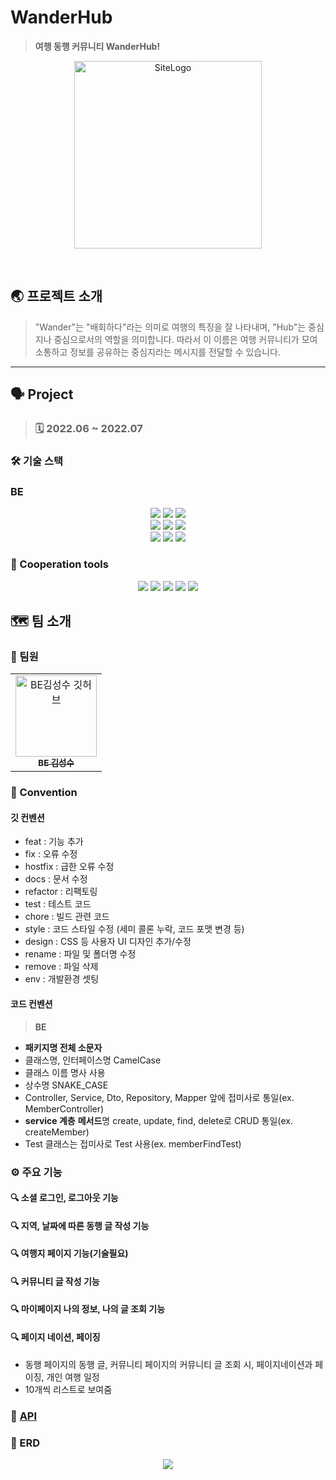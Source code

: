 # WanderHub

> **여행 동행 커뮤니티 WanderHub!**

<p align='center'>
<img src="https://velog.velcdn.com/images/tjdtn4484/post/cbb0bfe6-3ce0-47fc-83e0-d7114ee9e939/image.png" width="300px" height="300px" alt="SiteLogo"></img></p><br/>

## 🌏 프로젝트 소개

> "Wander"는 "배회하다"라는 의미로 여행의 특징을 잘 나타내며, "Hub"는 중심지나 중심으로서의 역할을 의미합니다.
> 따라서 이 이름은 여행 커뮤니티가 모여 소통하고 정보를 공유하는 중심지라는 메시지를 전달할 수 있습니다.

---
## 🗣️ Project

> ### 🗓️ 2022.06 ~ 2022.07


### 🛠️ 기술 스택

### BE
<div align=center> 
  <img src="https://img.shields.io/badge/JAVA-007396?style=for-the-badge&logo=java&logoColor=white">
  <img src="https://img.shields.io/badge/mysql-4479A1?style=for-the-badge&logo=mysql&logoColor=white"> 
  <img src="https://img.shields.io/badge/redis-D0271D?style=for-the-badge&logo=redis&logoColor=white">
  <br>

  <img src="https://img.shields.io/badge/spring Boot-6DB33F?style=for-the-badge&logo=springBoot&logoColor=white">
  <img src="https://img.shields.io/badge/linux-FCC624?style=for-the-badge&logo=linux&logoColor=black"> 
  <img src="https://img.shields.io/badge/amazonaws-232F3E?style=for-the-badge&logo=amazonaws&logoColor=white">
  <br>

  <img src="https://img.shields.io/badge/nginx-006272?style=for-the-badge&logo=nginx&logoColor=green">
  <img src="https://img.shields.io/badge/spring security-6DB33F?style=for-the-badge&logo=springSecurity&logoColor=white">
  <img src="https://img.shields.io/badge/query dsl-008FC7?style=for-the-badge&logo=queryDsl&logoColor=white">
  <br>
</div>

### :two_men_holding_hands: Cooperation tools
<div align=center>
  <img src="https://img.shields.io/badge/postman-FC4C02?style=for-the-badge&logo=postman&logoColor=white">
  <img src="https://img.shields.io/badge/discord-283274?style=for-the-badge&logo=discord&logoColor=white">
  <img src="https://img.shields.io/badge/notion-333333?style=for-the-badge&logo=notion&logoColor=white">
  <img src="https://img.shields.io/badge/github-181717?style=for-the-badge&logo=github&logoColor=white">
  <img src="https://img.shields.io/badge/git-F7931A?style=for-the-badge&logo=git&logoColor=white">
  <br>
</div>

## 🗺️ 팀 소개

### 🧳 팀원

<table>
  <tbody>
    <tr>
      <td align="center"><a href="https://github.com/SsangSoo"><img src="https://avatars.githubusercontent.com/u/85716720?v=4" width="130px;" alt="BE김성수 깃허브"/><br /><sub><b>BE 김성수</b></sub></a><br /></td>
  </tbody>
</table>

### 📌 Convention

#### 깃 컨벤션

- feat : 기능 추가
- fix : 오류 수정
- hostfix : 급한 오류 수정
- docs : 문서 수정
- refactor : 리팩토링
- test : 테스트 코드
- chore : 빌드 관련 코드
- style : 코드 스타일 수정 (세미 콜론 누락, 코드 포맷 변경 등)
- design : CSS 등 사용자 UI 디자인 추가/수정
- rename : 파일 및 폴더명 수정
- remove : 파일 삭제
- env : 개발환경 셋팅

#### 코드 컨벤션

> **BE**

- **패키지명 전체 소문자**
- 클래스명, 인터페이스명 CamelCase
- 클래스 이름 명사 사용
- 상수명 SNAKE_CASE
- Controller, Service, Dto, Repository, Mapper 앞에 접미사로 통일(ex. MemberController)
- **service 계층** **메서드**명 create, update, find, delete로 CRUD 통일(ex. createMember)
- Test 클래스는 접미사로 Test 사용(ex. memberFindTest)

### ⚙️ 주요 기능

#### 🔍 소셜 로그인, 로그아웃 기능

#### 🔍 지역, 날짜에 따른 동행 글 작성 기능

#### 🔍 여행지 페이지 기능(기술필요)

#### 🔍 커뮤니티 글 작성 기능

#### 🔍 마이페이지 나의 정보, 나의 글 조회 기능

#### 🔍 페이지 네이션, 페이징

- 동행 페이지의 동행 글, 커뮤니티 페이지의 커뮤니티 글 조회 시, 페이지네이션과 페이징, 개인 여행 일정
- 10개씩 리스트로 보여줌

### 📖 [API](https://SsangSoo.github.io/WanderHub_Backend/source)

### 📖 ERD

<div align=center>
  <img src="https://velog.velcdn.com/images/tjdtn4484/post/2ab6f347-d654-4cd2-89a6-210910f032f8/image.png">
  <br>
</div>

